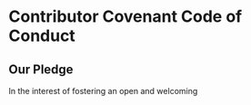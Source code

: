 # Contributor Covenant Code of Conduct

## Our Pledge

In the interest of fostering an open and welcoming 